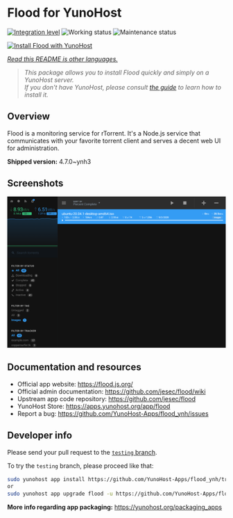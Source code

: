 <!--
N.B.: This README was automatically generated by <https://github.com/YunoHost/apps/tree/master/tools/readme_generator>
It shall NOT be edited by hand.
-->

# Flood for YunoHost

[![Integration level](https://dash.yunohost.org/integration/flood.svg)](https://dash.yunohost.org/appci/app/flood) ![Working status](https://ci-apps.yunohost.org/ci/badges/flood.status.svg) ![Maintenance status](https://ci-apps.yunohost.org/ci/badges/flood.maintain.svg)

[![Install Flood with YunoHost](https://install-app.yunohost.org/install-with-yunohost.svg)](https://install-app.yunohost.org/?app=flood)

*[Read this README is other languages.](./ALL_README.md)*

> *This package allows you to install Flood quickly and simply on a YunoHost server.*  
> *If you don't have YunoHost, please consult [the guide](https://yunohost.org/install) to learn how to install it.*

## Overview

Flood is a monitoring service for rTorrent. It's a Node.js service that communicates with your favorite torrent client and serves a decent web UI for administration.

**Shipped version:** 4.7.0~ynh3

## Screenshots

![Screenshot of Flood](./doc/screenshots/screenshot.png)

## Documentation and resources

- Official app website: <https://flood.js.org/>
- Official admin documentation: <https://github.com/jesec/flood/wiki>
- Upstream app code repository: <https://github.com/jesec/flood>
- YunoHost Store: <https://apps.yunohost.org/app/flood>
- Report a bug: <https://github.com/YunoHost-Apps/flood_ynh/issues>

## Developer info

Please send your pull request to the [`testing` branch](https://github.com/YunoHost-Apps/flood_ynh/tree/testing).

To try the `testing` branch, please proceed like that:

```bash
sudo yunohost app install https://github.com/YunoHost-Apps/flood_ynh/tree/testing --debug
or
sudo yunohost app upgrade flood -u https://github.com/YunoHost-Apps/flood_ynh/tree/testing --debug
```

**More info regarding app packaging:** <https://yunohost.org/packaging_apps>
